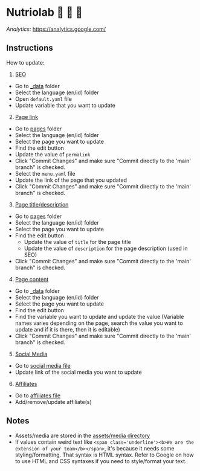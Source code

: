 # Nutriolab 🍞 🌮 🥬

*Analytics:* https://analytics.google.com/

## Instructions
How to update:

1. [SEO](#seo)
- Go to [_data](/_data) folder
- Select the language (en/id) folder
- Open `default.yaml` file
- Update variable that you want to update

2. [Page link](#page)
- Go to [pages](/pages) folder
- Select the language (en/id) folder
- Select the page you want to update
- Find the edit button
- Update the value of `permalink`
- Click "Commit Changes" and make sure "Commit directly to the 'main' branch" is checked.
- Select the `menu.yaml` file
- Update the link of the page that you updated
- Click "Commit Changes" and make sure "Commit directly to the 'main' branch" is checked.

3. [Page title/description](#page)
- Go to [pages](/pages) folder
- Select the language (en/id) folder
- Select the page you want to update
- Find the edit button
  - Update the value of `title` for the page title
  - Update the value of `description` for the page description (used in SEO)
- Click "Commit Changes" and make sure "Commit directly to the 'main' branch" is checked.

4. [Page content](#content)
- Go to [_data](/_data) folder
- Select the language (en/id) folder
- Select the page you want to update
- Find the edit button
- Find the variable you want to update and update the value (Variable names varies depending on the page, search the value you want to update and if it is there, then it is editable)
- Click "Commit Changes" and make sure "Commit directly to the 'main' branch" is checked.

5. [Social Media](#social-media)
- Go to [social media file](/_data/social_media.yaml)
- Update link of the social media you want to update

6. [Affiliates](#affiliates)
- Go to [affiliates file](/_data/affiliates.yaml)
- Add/remove/update affiliate(s)

## Notes
- Assets/media are stored in the [assets/media directory](/assets/media)
- If values contain weird text like `<span class='underline'><b>We are the extension of your team</b></span>`, it's because it needs some styling/formatting. That syntax is HTML syntax. Refer to Google on how to use HTML and CSS syntaxes if you need to style/format your text.
